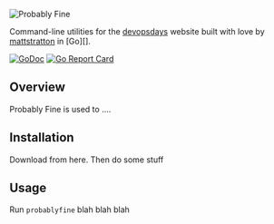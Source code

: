 ![Probably Fine](https://raw.githubusercontent.com/mattstratton/probablyfine/master/docs/img/pf-logo.png)

Command-line utilities for the [devopsdays](https://www.devopsdays.org) website built with love by [mattstratton](https://github.com/mattstratton) in [Go][].

[![GoDoc](https://godoc.org/github.com/mattstratton/probablyfine?status.svg)](https://godoc.org/github.com/mattstratton/probablyfine)
[![Go Report Card](https://goreportcard.com/badge/github.com/mattstratton/probablyfine)](https://goreportcard.com/report/github.com/mattstratton/probablyfine)

## Overview

Probably Fine is used to ....

## Installation

Download from here. Then do some stuff

## Usage

Run `probablyfine` blah blah blah
